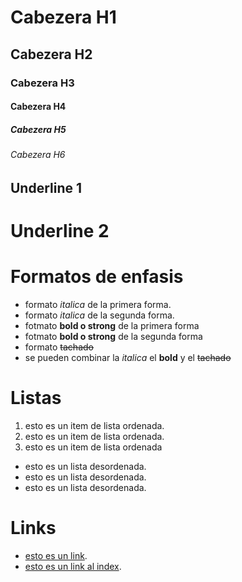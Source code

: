 # Cabezera H1
## Cabezera H2
### Cabezera H3
#### Cabezera H4
##### Cabezera H5 
###### Cabezera H6

Underline 1
-----------

Underline 2 
==========

# Formatos de enfasis
- formato *italica* de la primera forma.
- formato _italica_ de la segunda forma.
- fotmato **bold o strong** de la primera forma
- fotmato __bold o strong__ de la segunda forma
- formato ~~tachado~~ 
- se pueden combinar la *italica* el **bold** y el ~~tachado~~

# Listas
1. esto es un item de lista ordenada.
2. esto es un item de lista ordenada.
3. esto es un item de lista ordenada
- esto es un lista desordenada.
- esto es un lista desordenada.
- esto es un lista desordenada.

# Links
- [esto es un link](htpp://www.google.com).
- [esto es un link al index](index.html).